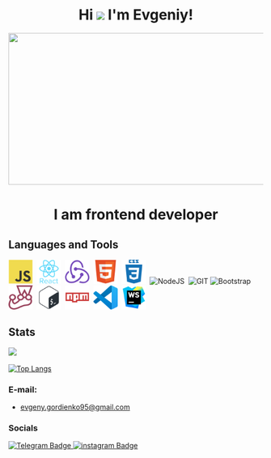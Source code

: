 <h1 align="center">
  Hi
  <img src="https://media.giphy.com/media/hvRJCLFzcasrR4ia7z/giphy.gif" width="30px"/>
  I'm Evgeniy!
</h1>
<div align="center">
  <img src="https://media.giphy.com/media/dWesBcTLavkZuG35MI/giphy.gif" width="600" height="300"/>
</div>
<h1 align="center">
  I am frontend developer
</h1>

<div>
<h2 >
Languages and Tools
</h2>
  <img src="https://github.com/devicons/devicon/blob/master/icons/javascript/javascript-original.svg" title="JavaScript" alt="JavaScript" width="48" height="48"/>&nbsp;
  <img src="https://github.com/devicons/devicon/blob/master/icons/react/react-original-wordmark.svg" title="React" alt="React" width="48" height="48"/>&nbsp;
  <img src="https://github.com/devicons/devicon/blob/master/icons/redux/redux-original.svg" title="Redux" alt="Redux " width="48" height="48"/>&nbsp;
  <img src="https://github.com/devicons/devicon/blob/master/icons/html5/html5-original.svg" title="HTML5" alt="HTML" width="48" height="48"/>&nbsp;
  <img src="https://github.com/devicons/devicon/blob/master/icons/css3/css3-plain-wordmark.svg"  title="CSS3" alt="CSS" width="48" height="48"/>&nbsp;
  <img src="https://cdn.jsdelivr.net/gh/devicons/devicon/icons/nodejs/nodejs-original.svg" title="NodeJS" alt="NodeJS" width="48" height="48"/>&nbsp;
  <img src="https://cdn.jsdelivr.net/gh/devicons/devicon/icons/git/git-original.svg" title="GIT" width="48" height="48" alt="GIT"/>
  <img src="https://cdn.jsdelivr.net/gh/devicons/devicon/icons/bootstrap/bootstrap-plain.svg" title="Bootstrap" width="48" height="48"alt="Bootstrap"/>
  <img src="https://raw.githubusercontent.com/devicons/devicon/1119b9f84c0290e0f0b38982099a2bd027a48bf1/icons/jest/jest-plain.svg" title="jest" alt="jest" width="48" height="48"/>&nbsp;
  <img src="https://raw.githubusercontent.com/devicons/devicon/1119b9f84c0290e0f0b38982099a2bd027a48bf1/icons/bash/bash-plain.svg" title="bash" alt="bash" width="48" height="48"/>&nbsp;
  <img src="https://raw.githubusercontent.com/devicons/devicon/1119b9f84c0290e0f0b38982099a2bd027a48bf1/icons/npm/npm-original-wordmark.svg" title="npm" alt="npm" width="48" height="48"/>&nbsp;
   <img src="https://raw.githubusercontent.com/devicons/devicon/1119b9f84c0290e0f0b38982099a2bd027a48bf1/icons/vscode/vscode-original.svg" title="vscode" alt="vscode" width="48" height="48"/>&nbsp;
     <img src="https://raw.githubusercontent.com/devicons/devicon/1119b9f84c0290e0f0b38982099a2bd027a48bf1/icons/webstorm/webstorm-original.svg" title="WebStorm" alt="WebStorm" width="48" height="48"/>&nbsp;
</div>

<h2>
  Stats
</h2>

![](https://github-profile-summary-cards.vercel.app/api/cards/profile-details?username=GordienkoEvgeny&theme=algolia)

[![Top Langs](https://github-readme-stats.vercel.app/api/top-langs/?username=GordienkoEvgeny&layout=compact&theme=algolia&hide_border=true)](https://github.com/anuraghazra/github-readme-stats)

### E-mail:
- evgeny.gordienko95@gmail.com


<h3>
  Socials
</h3>
<div id="badges">
  <a href="https://t.me/EvgeniyGordienko">
    <img src="https://img.shields.io/badge/Telegram-blue?style=for-the-badge&logo=telegram&logoColor=white" alt="Telegram Badge"/>
  <a href="https://instagram.com/ev_gordienko?igshid=YmMyMTA2M2Y=">
    <img src="https://img.shields.io/badge/instagram-mediumorchid?style=for-the-badge&logo=instagram&logoColor=white" alt="instagram Badge"/>
  </a>
</div>

